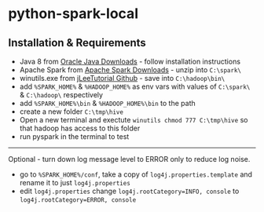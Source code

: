 [java-8-link]: https://www.oracle.com/technetwork/java/javase/downloads/jdk8-downloads-2133151.html
[spark-link]:  https://spark.apache.org/downloads.html
[win-utils-link]: https://github.com/jleetutorial/sparkTutorial/blob/winutils/winutils.exe


# python-spark-local 


## Installation & Requirements
- Java 8 from [Oracle Java Downloads][java-8-link] - follow installation instructions
- Apache Spark from [Apache Spark Downloads][spark-link] - unzip into `C:\spark\`
- winutils.exe from [jLeeTutorial Github][win-utils-link] - save into `C:\hadoop\bin\`
- add `%SPARK_HOME%` & `%HADOOP_HOME%` as env vars with values of `C:\spark\` & `C:\hadoop\` respectively
- add `%SPARK_HOME%\bin` & `%HADOOP_HOME%\bin` to the path
- create a new folder `C:\tmp\hive`
- Open a new terminal and exectute `winutils chmod 777 C:\tmp\hive` so that hadoop has access to this folder
- run pyspark in the terminal to test
---

Optional - turn down log message level to ERROR only to reduce log noise.

- go to `%SPARK_HOME%/conf`, take a copy of `log4j.properties.template` and rename it to just `log4j.properties`
- edit `log4j.properties` change `log4j.rootCategory=INFO, console` to `log4j.rootCategory=ERROR, console`




